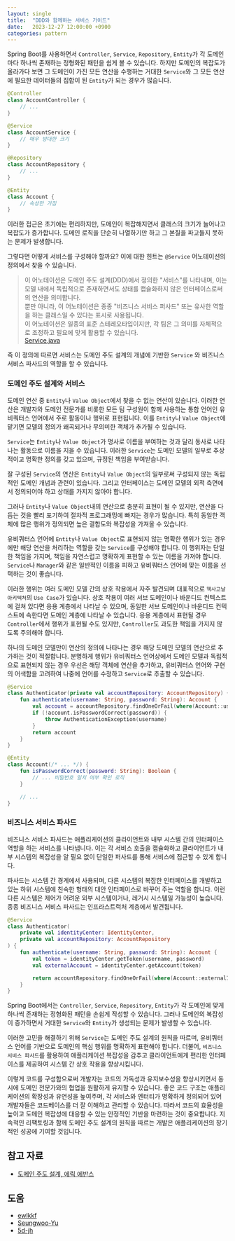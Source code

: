 ```yaml
---
layout: single
title:  "DDD와 함께하는 서비스 가이드"
date:   2023-12-27 12:00:00 +0900
categories: pattern
---
```


Spring Boot를 사용하면서 `Controller`, `Service`, `Repository`, `Entity`가 각 도메인마다 하나씩 존재하는 정형화된 패턴을 쉽게 볼 수 있습니다. 하지만 도메인의 복잡도가 올라가다 보면 그 도메인이 가진 모든 연산을 수행하는 거대한 `Service`와 그 모든 연산에 필요한 데이터들의 집합이 된 `Entity`가 되는 경우가 많습니다.

```kotlin
@Controller
class AccountController {
    // ...
}

@Service
class AccountService {
    // 매우 방대한 크기
}

@Repository
class AccountRepository {
    // ...
}

@Entity
class Account {
    // 속성만 가짐
}
```

이러한 접근은 초기에는 편리하지만, 도메인이 복잡해지면서 클래스의 크기가 늘어나고 복잡도가 증가합니다. 도메인 로직을 단순히 나열하기만 하고 그 본질을 파고들지 못하는 문제가 발생합니다.

그렇다면 어떻게 서비스를 구성해야 할까요? 이에 대한 힌트는 `@Service` 어노테이션의 정의에서 찾을 수 있습니다.

> 이 어노테이션은 도메인 주도 설계(DDD)에서 정의한 "서비스"를 나타내며, 이는 모델 내에서 독립적으로 존재하면서도 상태를 캡슐화하지 않은 인터페이스로써의 연산을 의미합니다.  
> 뿐만 아니라, 이 어노테이션은 종종 "비즈니스 서비스 퍼사드" 또는 유사한 역할을 하는 클래스일 수 있다는 표시로 사용됩니다.  
> 이 어노테이션은 일종의 표준 스테레오타입이지만, 각 팀은 그 의미를 자체적으로 조정하고 필요에 맞게 활용할 수 있습니다.  
> [Service.java](https://github.com/spring-projects/spring-framework/blob/main/spring-context/src/main/java/org/springframework/stereotype/Service.java)


즉 이 정의에 따르면 서비스는 도메인 주도 설계의 개념에 기반한 `Service` 와 비즈니스 서비스 파사드의 역할을 할 수 있습니다.

### 도메인 주도 설계와 서비스

도메인 연산 중 `Entity`나 `Value Object`에서 찾을 수 없는 연산이 있습니다. 이러한 연산은 개발자와 도메인 전문가를 비롯한 모든 팀 구성원이 함께 사용하는 통합 언어인 유비쿼터스 언어에서 주로 활동이나 행위로 표현됩니다. 이를 `Entity`나 `Value Object`에 맡기면 모델의 정의가 왜곡되거나 무의미한 객체가 추가될 수 있습니다.

`Service`는 `Entity`나 `Value Object`가 명사로 이름을 부여하는 것과 달리 동사로 나타나는 활동으로 이름을 지을 수 있습니다. 이러한 `Service`는 도메인 모델의 일부로 추상적이고 명확한 정의를 갖고 있으며, 규정된 책임을 부여받습니다.

잘 구성된 `Service`의 연산은 `Entity`나 `Value Object`의 일부로써 구성되지 않는 독립적인 도메인 개념과 관련이 있습니다. 그리고 인터페이스는 도메인 모델의 외적 측면에서 정의되어야 하고 상태를 가지지 않아야 합니다.

그러나 `Entity`나 `Value Object`내의 연산으로 충분히 표현이 될 수 있지만, 연산을 다듬는 것을 빨리 포기하여 절차적 프로그래밍에 빠지는 경우가 많습니다. 특히 동일한 객체에 많은 행위가 정의되면 높은 결합도와 복잡성을 가져올 수 있습니다.

유비쿼터스 언어에 `Entity`나 `Value Object`로 표현되지 않는 명확한 행위가 있는 경우에만 해당 연산을 처리하는 역할을 갖는 `Service`를 구성해야 합니다. 이 행위자는 단일한 책임을 가지며, 책임을 자연스럽고 명확하게 표현할 수 있는 이름을 가져야 합니다. `Service`나 `Manager`와 같은 일반적인 이름을 피하고 유비쿼터스 언어에 맞는 이름을 선택하는 것이 좋습니다.

이러한 행위는 여러 도메인 모델 간의 상호 작용에서 자주 발견되며 대표적으로 `헥사고날 아키텍처`의 `Use Case`가 있습니다. 상호 작용이 여러 서브 도메인이나 바운디드 컨텍스트에 걸쳐 있다면 응용 계층에서 나타날 수 있으며, 동일한 서브 도메인이나 바운디드 컨텍스트에 속한다면 도메인 계층에 나타날 수 있습니다. 응용 계층에서 표현될 경우 `Controller`에서 행위가 표현될 수도 있지만, `Controller`도 과도한 책임을 가지지 않도록 주의해야 합니다.

하나의 도메인 모델만이 연산의 정의에 나타나는 경우 해당 도메인 모델의 연산으로 추가하는 것이 적절합니다. 분명하게 행위가 유비쿼터스 언어상에서 도메인 모델과 독립적으로 표현되지 않는 경우 우선은 해당 객체에 연산을 추가하고, 유비쿼터스 언어와 구현의 어색함을 고려하여 나중에 언어를 수정하고 `Service`로 추출할 수 있습니다.

```kotlin
@Service
class Authenticator(private val accountRepository: AccountRepository) {
    fun authenticate(username: String, password: String): Account {
        val account = accountRepository.findOneOrFail(where(Account::username).`is`(username))
        if (!account.isPasswordCorrect(password)) {
            throw AuthenticationException(username)
        }
        return account
    }
}

@Entity
class Account(/* ... */) {
    fun isPasswordCorrect(password: String): Boolean {
        // ... 비밀번호 일치 여부 확인 로직
    }

    // ...
}
```

### 비즈니스 서비스 파사드

비즈니스 서비스 파사드는 애플리케이션의 클라이언트와 내부 시스템 간의 인터페이스 역할을 하는 서비스를 나타냅니다. 이는 각 서비스 호출을 캡슐화하고 클라이언트가 내부 시스템의 복잡성을 알 필요 없이 단일한 퍼사드를 통해 서비스에 접근할 수 있게 합니다. 

파사드는 시스템 간 경계에서 사용되며, 다른 시스템의 복잡한 인터페이스를 개발하고 있는 하위 시스템에 친숙한 형태의 대안 인터페이스로 바꾸어 주는 역할을 합니다. 이런 다른 시스템은 제어가 어려운 외부 시스템이거나, 레거시 시스템일 가능성이 높습니다. 종종 비즈니스 서비스 파사드는 인프라스트럭처 계층에서 발견됩니다. 

```kotlin
@Service
class Authenticator(
    private val identityCenter: IdentityCenter,
    private val accountRepository: AccountRepository
) {
    fun authenticate(username: String, password: String): Account {
        val token = identityCenter.getToken(username, password)
        val externalAccount = identityCenter.getAccount(token)

        return accountRepository.findOneOrFail(where(Account::externalId).`is`(iamAccount.id))
    }
}
```

Spring Boot에서는 `Controller`, `Service`, `Repository`, `Entity`가 각 도메인에 맞게 하나씩 존재하는 정형화된 패턴을 손쉽게 작성할 수 있습니다. 그러나 도메인의 복잡성이 증가하면서 거대한 `Service`와 `Entity`가 생성되는 문제가 발생할 수 있습니다.

이러한 고민을 해결하기 위해 `Service`는 도메인 주도 설계의 원칙을 따르며, 유비쿼터스 언어를 기반으로 도메인의 핵심 행위를 명확하게 표현해야 합니다. 더불어, `비즈니스 서비스 파사드`를 활용하여 애플리케이션 복잡성을 감추고 클라이언트에게 편리한 인터페이스를 제공하여 시스템 간 상호 작용을 향상시킵니다.

이렇게 코드를 구성함으로써 개발자는 코드의 가독성과 유지보수성을 향상시키면서 동시에 도메인 전문가와의 협업을 원활하게 유지할 수 있습니다. 좋은 코드 구조는 애플리케이션의 확장성과 유연성을 높여주며, 각 서비스와 엔터티가 명확하게 정의되어 있어 개발자들은 코드베이스를 더 잘 이해하고 관리할 수 있습니다. 따라서 코드의 효율성을 높이고 도메인 복잡성에 대응할 수 있는 안정적인 기반을 마련하는 것이 중요합니다. 지속적인 리팩토링과 함께 도메인 주도 설계의 원칙을 따르는 개발은 애플리케이션의 장기적인 성공에 기여할 것입니다.

## 참고 자료

- [도메인 주도 설계, 에릭 에반스](https://product.kyobobook.co.kr/detail/S000001514402)

## 도움

- [ewlkkf](https://github.com/ewlkkf)
- [Seungwoo-Yu](https://github.com/Seungwoo-Yu)
- [5d-jh](https://github.com/5d-jh)
